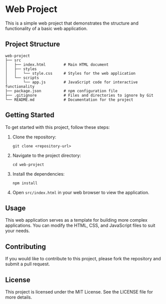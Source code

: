 # Web Project

This is a simple web project that demonstrates the structure and functionality of a basic web application.

## Project Structure

```
web-project
├── src
│   ├── index.html        # Main HTML document
│   ├── styles
│   │   └── style.css     # Styles for the web application
│   └── scripts
│       └── app.js        # JavaScript code for interactive functionality
├── package.json          # npm configuration file
├── .gitignore            # Files and directories to ignore by Git
└── README.md             # Documentation for the project
```

## Getting Started

To get started with this project, follow these steps:

1. Clone the repository:
   ```
   git clone <repository-url>
   ```

2. Navigate to the project directory:
   ```
   cd web-project
   ```

3. Install the dependencies:
   ```
   npm install
   ```

4. Open `src/index.html` in your web browser to view the application.

## Usage

This web application serves as a template for building more complex applications. You can modify the HTML, CSS, and JavaScript files to suit your needs.

## Contributing

If you would like to contribute to this project, please fork the repository and submit a pull request.

## License

This project is licensed under the MIT License. See the LICENSE file for more details.